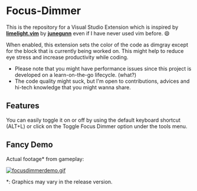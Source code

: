 # Focus-Dimmer
This is the repository for a Visual Studio Extension which is inspired by **[limelight.vim](https://github.com/junegunn/limelight.vim)** by **[junegunn](https://github.com/junegunn)** even if I have never used vim before. :smile:

When enabled, this extension sets the color of the code as dimgray except for the block that is currently being worked on. 
This might help to reduce eye stress and increase productivity while coding. 

- Please note that you might have performance issues since this project is developed on a learn-on-the-go lifecycle. (what?)
- The code quality might suck, but I'm open to contributions, advices and hi-tech knowledge that you might wanna share.

## Features
You can easily toggle it on or off by using the default keyboard shortcut (ALT+L) or click on the Toggle Focus Dimmer option under the tools menu.

## Fancy Demo
Actual footage* from gameplay:

[![focusdimmerdemo.gif](https://s7.gifyu.com/images/focusdimmerdemo.gif)](https://gifyu.com/image/QKBK)

*: Graphics may vary in the release version.
